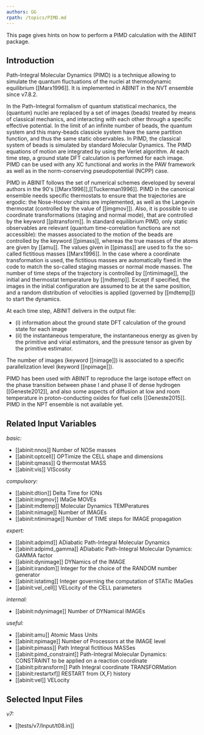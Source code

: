 ```yaml
---
authors: GG
rpath: /topics/PIMD.md
---
```

<!--
This file is automatically generated by mksite.py. All changes will be lost.
Change the input yaml files or the python code
-->

This page gives hints on how to perform a PIMD calculation with the ABINIT package.

## Introduction

Path-Integral Molecular Dynamics (PIMD) is a technique allowing to simulate
the quantum fluctuations of the nuclei at thermodynamic equilibrium
[[Marx1996]]. It is implemented in ABINIT in the NVT ensemble since v7.8.2.

In the Path-Integral formalism of quantum statistical mechanics, the (quantum)
nuclei are replaced by a set of images (beads) treated by means of classical
mechanics, and interacting with each other through a specific effective
potential. In the limit of an infinite number of beads, the quantum system and
this many-beads classicle system have the same partition function, and thus
the same static observables. In PIMD, the classical system of beads is
simulated by standard Molecular Dynamics. The PIMD equations of motion are
integrated by using the Verlet algorithm. At each time step, a ground state
DFT calculation is performed for each image. PIMD can be used with any XC
functional and works in the PAW framework as well as in the norm-conserving
pseudopotential (NCPP) case.

PIMD in ABINIT follows the set of numerical schemes developed by several
authors in the 90's [[Marx1996]],[[Tuckerman1996]]. PIMD in the canonical
ensemble needs specific thermostats to ensure that the trajectories are
ergodic: the Nose-Hoover chains are implemented, as well as the Langevin
thermostat (controlled by the value of [[imgmov]]). Also, it is possible to
use coordinate transformations (staging and normal mode), that are controlled
by the keyword [[pitransform]]. In standard equilibrium PIMD, only static
observables are relevant (quantum time-correlation functions are not
accessible): the masses associated to the motion of the beads are controlled
by the keyword [[pimass]], whereas the true masses of the atoms are given by
[[amu]]. The values given in [[pimass]] are used to fix the so-called
fictitious masses [[Marx1996]]. In the case where a coordinate transformation
is used, the fictitious masses are automatically fixed in the code to match
the so-called staging masses or normal mode masses. The number of time steps
of the trajectory is controlled by [[ntimimage]], the initial and thermostat
temperature by [[mdtemp]]. Except if specified, the images in the initial
configuration are assumed to be at the same position, and a random
distribution of velocities is applied (governed by [[mdtemp]]) to start the
dynamics.

At each time step, ABINIT delivers in the output file:

* (i) information about the ground state DFT calculation of the ground state for each image
* (ii) the instantaneous temperature, the instantaneous energy as given by the primitive and virial estimators, and the pressure tensor as given by the primitive estimator.

The number of images (keyword [[nimage]]) is associated to a specific
parallelization level (keyword [[npimage]]).

PIMD has been used with ABINIT to reproduce the large isotope effect on the
phase transition between phase I and phase II of dense hydrogen
[[Geneste2012]], and also some aspects of diffusion at low and room
temperature in proton-conducting oxides for fuel cells [[Geneste2015]]. PIMD
in the NPT ensemble is not available yet.



## Related Input Variables

*basic:*

- [[abinit:nnos]]  Number of NOSe masses
- [[abinit:optcell]]  OPTimize the CELL shape and dimensions
- [[abinit:qmass]]  Q thermostat MASS
- [[abinit:vis]]  VIScosity
 
*compulsory:*

- [[abinit:dtion]]  Delta Time for IONs
- [[abinit:imgmov]]  IMaGe MOVEs
- [[abinit:mdtemp]]  Molecular Dynamics TEMPeratures
- [[abinit:nimage]]  Number of IMAGEs
- [[abinit:ntimimage]]  Number of TIME steps for IMAGE propagation
 
*expert:*

- [[abinit:adpimd]]  ADiabatic Path-Integral Molecular Dynamics
- [[abinit:adpimd_gamma]]  ADiabatic Path-Integral Molecular Dynamics: GAMMA factor
- [[abinit:dynimage]]  DYNamics of the IMAGE
- [[abinit:irandom]]  Integer for the choice of the RANDOM number generator
- [[abinit:istatimg]]  Integer governing the computation of STATic IMaGes
- [[abinit:vel_cell]]  VELocity of the CELL parameters
 
*internal:*

- [[abinit:ndynimage]]  Number of DYNamical IMAGEs
 
*useful:*

- [[abinit:amu]]  Atomic Mass Units
- [[abinit:npimage]]  Number of Processors at the IMAGE level
- [[abinit:pimass]]  Path Integral fictitious MASSes
- [[abinit:pimd_constraint]]  Path-Integral Molecular Dynamics: CONSTRAINT to be applied on a reaction coordinate
- [[abinit:pitransform]]  Path Integral coordinate TRANSFORMation
- [[abinit:restartxf]]  RESTART from (X,F) history
- [[abinit:vel]]  VELocity
 

## Selected Input Files

*v7:*

- [[tests/v7/Input/t08.in]]
 

